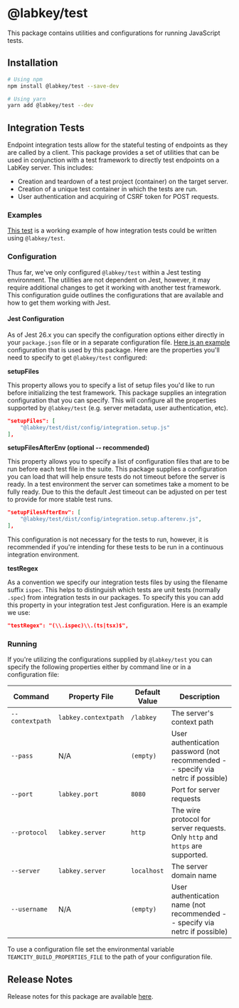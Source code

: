 # @labkey/test

This package contains utilities and configurations for running JavaScript tests.

## Installation

```sh
# Using npm
npm install @labkey/test --save-dev

# Using yarn
yarn add @labkey/test --dev
```

## Integration Tests

Endpoint integration tests allow for the stateful testing of endpoints as they are called by a client.
This package provides a set of utilities that can be used in conjunction with a test framework to directly test
endpoints on a LabKey server. This includes:

* Creation and teardown of a test project (container) on the target server.
* Creation of a unique test container in which the tests are run.
* User authentication and acquiring of CSRF token for POST requests.

### Examples

[This test](./src/test/example.ispec.ts) is a working example of how integration tests could be written using `@labkey/test`.

### Configuration

Thus far, we've only configured `@labkey/test` within a Jest testing environment. The utilities are not dependent on
Jest, however, it may require additional changes to get it working with another test framework. This configuration
guide outlines the configurations that are available and how to get them working with Jest.

#### Jest Configuration

As of Jest 26.x you can specify the configuration options either directly in your `package.json` file or in a separate
configuration file. [Here is an example](./test/config/jest.config.integration.js) configuration that is used
by this package. Here are the properties you'll need to specify to get `@labkey/test` configured:

**setupFiles**

This property allows you to specify a list of setup files you'd like to run before initializing the test framework.
This package supplies an integration configuration that you can specify. This will configure all the properties
supported by `@labkey/test` (e.g. server metadata, user authentication, etc).

```json
"setupFiles": [
    "@labkey/test/dist/config/integration.setup.js"
],
```

**setupFilesAfterEnv (optional -- recommended)**

This property allows you to specify a list of configuration files that are to be run before each test file in the suite.
This package supplies a configuration you can load that will help ensure tests do not timeout before the
server is ready. In a test environment the server can sometimes take a moment to be fully ready. Due to this the
default Jest timeout can be adjusted on per test to provide for more stable test runs.

```json
"setupFilesAfterEnv": [
    "@labkey/test/dist/config/integration.setup.afterenv.js",
],
```

This configuration is not necessary for the tests to run, however, it is recommended if you're intending for
these tests to be run in a continuous integration environment.

**testRegex**

As a convention we specify our integration tests files by using the filename suffix `ispec`. This helps to distinguish
which tests are unit tests (normally `.spec`) from integration tests in our packages. To specify this you can add
this property in your integration test Jest configuration. Here is an example we use:

```json
"testRegex": "(\\.ispec)\\.(ts|tsx)$",
```

### Running

If you're utilizing the configurations supplied by `@labkey/test` you can specify the following properties
either by command line or in a configuration file:

|Command|Property File|Default Value|Description|
|-------|-------------|-------|-----------|
|`--contextpath`|`labkey.contextpath`|`/labkey`|The server's context path|
|`--pass`|N/A|`(empty)`|User authentication password (not recommended -- specify via netrc if possible)|
|`--port`|`labkey.port`|`8080`|Port for server requests|
|`--protocol`|`labkey.server`|`http`|The wire protocol for server requests. Only `http` and `https` are supported.|
|`--server`|`labkey.server`|`localhost`|The server domain name|
|`--username`|N/A|`(empty)`|User authentication name (not recommended -- specify via netrc if possible)|

To use a configuration file set the environmental variable `TEAMCITY_BUILD_PROPERTIES_FILE` to the path of your
configuration file.

## Release Notes
Release notes for this package are available [here](./releaseNotes/test.md).
